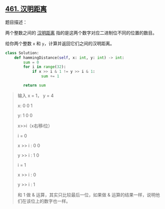 ## [461. 汉明距离](https://leetcode-cn.com/problems/hamming-distance/)

题目描述：

两个整数之间的 [汉明距离](https://baike.baidu.com/item/汉明距离) 指的是这两个数字对应二进制位不同的位置的数目。

给你两个整数 `x` 和 `y`，计算并返回它们之间的汉明距离。

```python
class Solution:
    def hammingDistance(self, x: int, y: int) -> int:
        sum = 0
        for i in range(32):
            if x >> i & 1 != y >> i & 1:
                sum += 1

        return sum
```

> 输入 x = 1， y = 4
>
> x: 0 0 1
>
> y: 1 0 0
>
> x>>i（x右移i位）
>
> i = 0
>
> x >> i : 0 0
>
> y >> i : 1 0
>
> i = 1
>
> x >> i : 0
>
> y >> i : 1
>
> 和 1 做 & 运算，其实只比较最后一位，如果做 & 运算的结果一样，说明他们在该位上的数字也一样。

